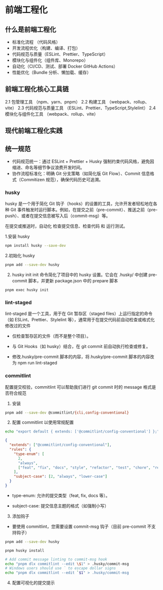 # 前端工程化

## 什么是前端工程化

- 标准化流程 （代码风格）
- 开发流程优化（构建、编译、打包）
- 代码规范与质量（ESLint、Prettier、TypeScript）
- 模块化与组件化（组件库、Monorepo）
- 自动化（CI/CD、测试、部署 Docker GitHub Actions）
- 性能优化（Bundle 分析、懒加载、缓存）

## 前端工程化核心工具链

2.1 包管理工具 （npm、yarn、pnpm）
2.2 构建工具 （webpack、rollup、vite）
2.3 代码规范与质量工具 （ESLint、Prettier、TypeScript,Stylelint）
2.4 模块化与组件化工具 （webpack、rollup、vite）

## 现代前端工程化实践

## 统一规范

- 代码规范统一：通过 ESLint + Prettier + Husky 强制约束代码风格，避免因缩进、命名等细节争议浪费开发时间。
- 协作流程标准化：明确 Git 分支策略（如简化版 Git Flow）、Commit 信息格式（Commitizen 规范），确保代码历史可追溯。

### husky

husky 是一个用于简化 Git 钩子（hooks）的设置的工具，允许开发者轻松地在各种 Git 事件触发时运行脚本。例如，在提交之前（pre-commit）、推送之前（pre-push）、或者在提交信息被写入后（commit-msg）等。

在提交或推送时，自动化 检查提交信息、检查代码 和 运行测试。

1.安装 husky

```bash
npm install husky --save-dev
```

2.初始化 husky

```bash
pnpm add --save-dev husky
```

2. husky init
   init 命令简化了项目中的 husky 设置。它会在 .husky/ 中创建 pre-commit 脚本，并更新 package.json 中的 prepare 脚本

```bash
pnpm exec husky init
```

### lint-staged

lint-staged 是一个工具，用于在 Git 暂存区（staged files）上运行指定的命令（如 ESLint、Prettier、Stylelint 等），通常用于在提交代码前自动检查或格式化修改过的文件

- 仅检查暂存区的文件（而不是整个项目）。
- 与 Git Hooks（如 husky）结合，在 git commit 前自动执行检查或修复。

- 修改.husky/pre-commit 脚本的内容，将.husky/pre-commit 脚本的内容改为 npm run lint-staged

### commitlint

配置提交校验，commitlint 可以帮助我们进行 git commit 时的 message 格式是否符合规范

1. 安装

```bash
pnpm add --save-dev @commitlint/{cli,config-conventional}
```

2. 配置 commitlint 以使用常规配置

```bash
echo "export default { extends: ['@commitlint/config-conventional'] };" > commitlint.config.js
```

```json
{
  "extends": ["@commitlint/config-conventional"],
  "rules": {
    "type-enum": [
      2,
      "always",
      ["feat", "fix", "docs", "style", "refactor", "test", "chore", "revert"]
    ],
    "subject-case": [2, "always", "lower-case"]
  }
}
```

- type-enum: 允许的提交类型（feat, fix, docs 等）。

- subject-case: 提交信息主题的格式（如强制小写）

3. 添加钩子

- 要使用 commitlint，您需要设置 commit-msg 钩子（目前 pre-commit 不支持钩子）

```bash
pnpm add --save-dev husky

pnpm husky install

# Add commit message linting to commit-msg hook
echo "pnpm dlx commitlint --edit \$1" > .husky/commit-msg
# Windows users should use ` to escape dollar signs
echo "pnpm dlx commitlint --edit `$1" > .husky/commit-msg

```

4. 配置可视化的提交提示
